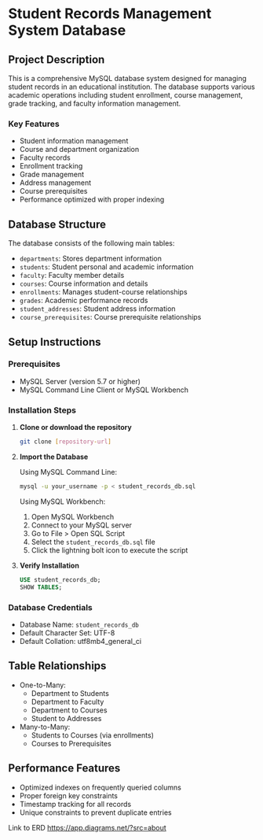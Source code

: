 # Student Records Management System Database

## Project Description
This is a comprehensive MySQL database system designed for managing student records in an educational institution. The database supports various academic operations including student enrollment, course management, grade tracking, and faculty information management.

### Key Features
- Student information management
- Course and department organization
- Faculty records
- Enrollment tracking
- Grade management
- Address management
- Course prerequisites
- Performance optimized with proper indexing

## Database Structure
The database consists of the following main tables:
- `departments`: Stores department information
- `students`: Student personal and academic information
- `faculty`: Faculty member details
- `courses`: Course information and details
- `enrollments`: Manages student-course relationships
- `grades`: Academic performance records
- `student_addresses`: Student address information
- `course_prerequisites`: Course prerequisite relationships

## Setup Instructions

### Prerequisites
- MySQL Server (version 5.7 or higher)
- MySQL Command Line Client or MySQL Workbench

### Installation Steps

1. **Clone or download the repository**
   ```bash
   git clone [repository-url]
   ```

2. **Import the Database**
   
   Using MySQL Command Line:
   ```bash
   mysql -u your_username -p < student_records_db.sql
   ```

   Using MySQL Workbench:
   1. Open MySQL Workbench
   2. Connect to your MySQL server
   3. Go to File > Open SQL Script
   4. Select the `student_records_db.sql` file
   5. Click the lightning bolt icon to execute the script

3. **Verify Installation**
   ```sql
   USE student_records_db;
   SHOW TABLES;
   ```

### Database Credentials
- Database Name: `student_records_db`
- Default Character Set: UTF-8
- Default Collation: utf8mb4_general_ci

## Table Relationships
- One-to-Many:
  - Department to Students
  - Department to Faculty
  - Department to Courses
  - Student to Addresses
- Many-to-Many:
  - Students to Courses (via enrollments)
  - Courses to Prerequisites

## Performance Features
- Optimized indexes on frequently queried columns
- Proper foreign key constraints
- Timestamp tracking for all records
- Unique constraints to prevent duplicate entries

Link to ERD
https://app.diagrams.net/?src=about
